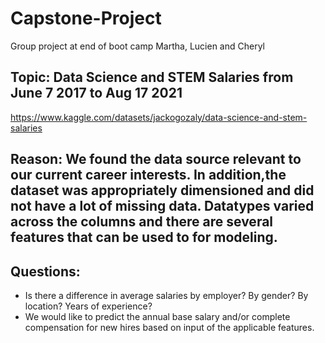 # Capstone-Project
Group project at end of boot camp
Martha, Lucien and Cheryl

## Topic: Data Science and STEM Salaries from June 7 2017 to Aug 17 2021
https://www.kaggle.com/datasets/jackogozaly/data-science-and-stem-salaries

## Reason: We found the data source relevant to our current career interests.  In addition,the dataset was appropriately dimensioned and did not have a lot of missing data.  Datatypes varied across the columns and there are several features that can be used to for modeling.  

## Questions: 
- Is there a difference in average salaries by employer? By gender? By location? Years of experience?
- We would like to predict the annual base salary and/or complete compensation for new hires based on input of the applicable features. 

